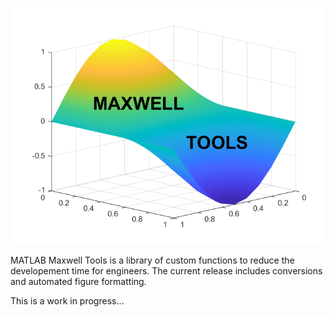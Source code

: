 ![Maxwell Tools](pic.png "MATLAB Maxwell Tools")

MATLAB Maxwell Tools is a library of custom functions to reduce the developement time for engineers. The current release includes conversions and automated figure formatting.

This is a work in progress...